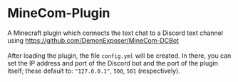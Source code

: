 # MineCom-Plugin
A Minecraft plugin which connects the text chat to a Discord text channel using https://github.com/DemonExposer/MineCom-DCBot<br/>
<br/>
After loading the plugin, the file `config.yml` will be created. In there, you can set the IP address and port of the Discord bot and the port of the plugin itself; these default to: `"127.0.0.1"`, `500`, `501` (respectively).
